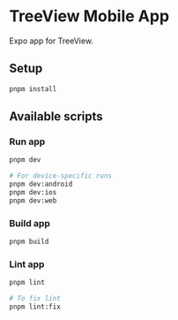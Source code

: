 # TreeView Mobile App

Expo app for TreeView.

## Setup

```bash
pnpm install
```

## Available scripts

### Run app

```bash
pnpm dev

# For device-specific runs
pnpm dev:android
pnpm dev:ios
pnpm dev:web
```

### Build app

```bash
pnpm build
```

### Lint app

```bash
pnpm lint

# To fix lint
pnpm lint:fix
```
